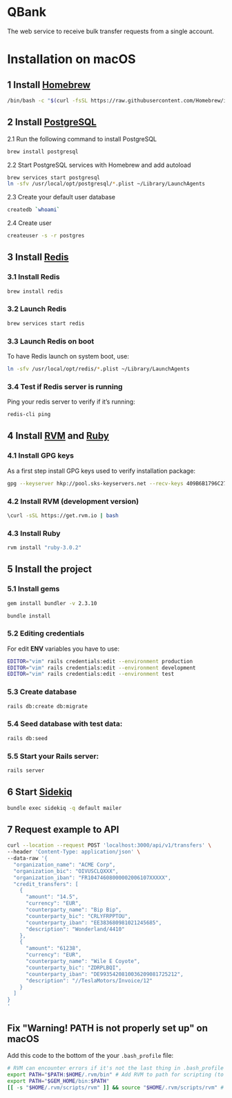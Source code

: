 # QBank

The web service to receive bulk transfer requests from a single account.

# Installation on macOS

## 1 Install [Homebrew](https://brew.sh/)
```bash
/bin/bash -c "$(curl -fsSL https://raw.githubusercontent.com/Homebrew/install/master/install.sh)"
```

## 2 Install [PostgreSQL](https://www.postgresql.org/)

2.1 Run the following command to install PostgreSQL
```bash
brew install postgresql
```

2.2 Start PostgreSQL services with Homebrew and add autoload
```bash
brew services start postgresql
ln -sfv /usr/local/opt/postgresql/*.plist ~/Library/LaunchAgents
```

2.3 Create your default user database
```bash
createdb `whoami` 
```

2.4 Create user
```bash
createuser -s -r postgres
```

## 3 Install [Redis](https://redis.io/)

### 3.1 Install Redis
```bash
brew install redis
```

### 3.2 Launch Redis
```bash
brew services start redis
```

### 3.3 Launch Redis on boot
To have Redis launch on system boot, use:
```bash
ln -sfv /usr/local/opt/redis/*.plist ~/Library/LaunchAgents
```

### 3.4 Test if Redis server is running
Ping your redis server to verify if it’s running:
```bash
redis-cli ping
```

## 4 Install [RVM](https://rvm.io/rvm/install) and [Ruby](https://www.ruby-lang.org/en/)

### 4.1 Install GPG keys
As a first step install GPG keys used to verify installation package:
```bash
gpg --keyserver hkp://pool.sks-keyservers.net --recv-keys 409B6B1796C275462A1703113804BB82D39DC0E3 7D2BAF1CF37B13E2069D6956105BD0E739499BDB
```
### 4.2 Install RVM (development version)
```bash
\curl -sSL https://get.rvm.io | bash
```

### 4.3 Install Ruby
```bash
rvm install "ruby-3.0.2"
```

## 5 Install the project

### 5.1 Install gems
```bash
gem install bundler -v 2.3.10
```
```bash
bundle install
```

### 5.2 Editing credentials
For edit **ENV** variables you have to use:
```bash
EDITOR="vim" rails credentials:edit --environment production
EDITOR="vim" rails credentials:edit --environment development
EDITOR="vim" rails credentials:edit --environment test
```

### 5.3 Create database

```bash
rails db:create db:migrate
```

### 5.4 Seed database with test data:

```bash
rails db:seed
```

### 5.5 Start your Rails server:

```bash
rails server
```

## 6 Start [Sidekiq](https://github.com/mperham/sidekiq)

```bash
bundle exec sidekiq -q default mailer
```

## 7 Request example to API

```bash
curl --location --request POST 'localhost:3000/api/v1/transfers' \
--header 'Content-Type: application/json' \
--data-raw '{
  "organization_name": "ACME Corp",
  "organization_bic": "OIVUSCLQXXX",
  "organization_iban": "FR10474608000002006107XXXXX",
  "credit_transfers": [
    {
      "amount": "14.5",
      "currency": "EUR",
      "counterparty_name": "Bip Bip",
      "counterparty_bic": "CRLYFRPPTOU",
      "counterparty_iban": "EE383680981021245685",
      "description": "Wonderland/4410"
    },
    {
      "amount": "61238",
      "currency": "EUR",
      "counterparty_name": "Wile E Coyote",
      "counterparty_bic": "ZDRPLBQI",
      "counterparty_iban": "DE9935420810036209081725212",
      "description": "//TeslaMotors/Invoice/12"
    }
  ]
}
'
```
## Fix "Warning! PATH is not properly set up" on macOS

Add this code to the bottom of the your `.bash_profile` file:

```bash
# RVM can encounter errors if it's not the last thing in .bash_profile
export PATH="$PATH:$HOME/.rvm/bin" # Add RVM to path for scripting (to manage Ruby versions)
export PATH="$GEM_HOME/bin:$PATH"
[[ -s "$HOME/.rvm/scripts/rvm" ]] && source "$HOME/.rvm/scripts/rvm" # Load RVM into a shell session *as a function*
```
